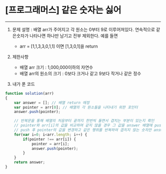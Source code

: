 # [프로그래머스] 같은 숫자는 싫어
---
1. 문제 설명 : 배열 arr가 주어지고 각 원소는 0부터 9로 이루어져있다. 연속적으로 같은숫자가 나타나면 하나만 남기고 전부 제외한다. 예를 들면 
    - arr = [1,1,3,3,0,1,1] 이면 [1,3,0,1]을 return

2. 제한사항
    - 배열 arr 크기 : 1,000,000이하의 자연수
    - 배열 arr의 원소의 크기 : 0보다 크거나 같고 9보다 작거나 같은 정수

3. 내가 푼 코드
```javascript
function solution(arr)
{
    var answer = []; // 배열 return 에정
    var pointer = arr[0]; // 배열의 각 원소들을 나타내기 위한 포인터
    answer.push(pointer);

    // 반복문을 통해 배열의 처음부터 끝까지 한번씩 돌면서 겹치는 부분이 있는지 확인
    // pointer와 arr[i]의 값을 비교하며 같지 않을 경우 그 값을 answer 배열에 push
    // push 후 pointer의 값을 변경하고 같은 행위를 반복하여 겹치지 않는 숫자만 answer 배열에 넣는다.
    for(var i=0; i<arr.length; i++) {
        if(pointer !== arr[i]) {
            pointer = arr[i];
            answer.push(pointer);
        }
    }
    return answer;
}
```